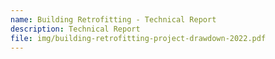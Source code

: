 ```yaml
---
name: Building Retrofitting - Technical Report
description: Technical Report
file: img/building-retrofitting-project-drawdown-2022.pdf
---
```

